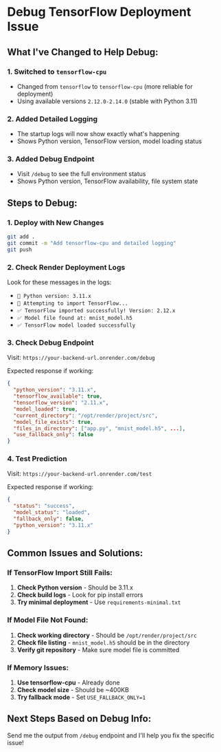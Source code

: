 # Debug TensorFlow Deployment Issue

## What I've Changed to Help Debug:

### 1. **Switched to `tensorflow-cpu`**
- Changed from `tensorflow` to `tensorflow-cpu` (more reliable for deployment)
- Using available versions `2.12.0-2.14.0` (stable with Python 3.11)

### 2. **Added Detailed Logging**
- The startup logs will now show exactly what's happening
- Shows Python version, TensorFlow version, model loading status

### 3. **Added Debug Endpoint**
- Visit `/debug` to see the full environment status
- Shows Python version, TensorFlow availability, file system state

## Steps to Debug:

### 1. **Deploy with New Changes**
```bash
git add .
git commit -m "Add tensorflow-cpu and detailed logging"
git push
```

### 2. **Check Render Deployment Logs**
Look for these messages in the logs:
- `🐍 Python version: 3.11.x`
- `🔄 Attempting to import TensorFlow...`
- `✅ TensorFlow imported successfully! Version: 2.12.x`
- `✅ Model file found at: mnist_model.h5`
- `✅ TensorFlow model loaded successfully`

### 3. **Check Debug Endpoint**
Visit: `https://your-backend-url.onrender.com/debug`

Expected response if working:
```json
{
  "python_version": "3.11.x",
  "tensorflow_available": true,
  "tensorflow_version": "2.11.x",
  "model_loaded": true,
  "current_directory": "/opt/render/project/src",
  "model_file_exists": true,
  "files_in_directory": ["app.py", "mnist_model.h5", ...],
  "use_fallback_only": false
}
```

### 4. **Test Prediction**
Visit: `https://your-backend-url.onrender.com/test`

Expected response if working:
```json
{
  "status": "success",
  "model_status": "loaded",
  "fallback_only": false,
  "python_version": "3.11.x"
}
```

## Common Issues and Solutions:

### If TensorFlow Import Still Fails:
1. **Check Python version** - Should be 3.11.x
2. **Check build logs** - Look for pip install errors
3. **Try minimal deployment** - Use `requirements-minimal.txt`

### If Model File Not Found:
1. **Check working directory** - Should be `/opt/render/project/src`
2. **Check file listing** - `mnist_model.h5` should be in the directory
3. **Verify git repository** - Make sure model file is committed

### If Memory Issues:
1. **Use tensorflow-cpu** - Already done
2. **Check model size** - Should be ~400KB
3. **Try fallback mode** - Set `USE_FALLBACK_ONLY=1`

## Next Steps Based on Debug Info:

Send me the output from `/debug` endpoint and I'll help you fix the specific issue! 